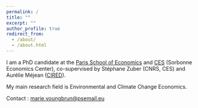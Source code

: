 ```yaml
---
permalink: /
title: ""
excerpt: ""
author_profile: true
redirect_from: 
  - /about/
  - /about.html
---
```


I am a PhD candidate at the [Paris School of Economics](https://www.parisschoolofeconomics.eu) and [CES](http://centredeconomiesorbonne.univ-paris1.fr/) (Sorbonne Economics Center), co-supervised by Stéphane Zuber (CNRS, CES) and Aurélie Méjean ([CIRED](http://www.centre-cired.fr/fr/)).

My main research field is Environmental and Climate Change Economics.


Contact : marie.youngbrun@psemail.eu
